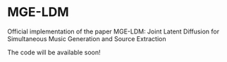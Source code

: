 # MGE-LDM
Official implementation of the paper MGE-LDM: Joint Latent Diffusion for Simultaneous Music Generation and Source Extraction

The code will be available soon!
